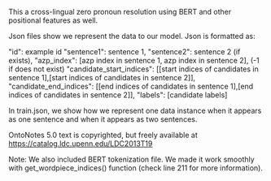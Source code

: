 This a cross-lingual zero pronoun resolution using BERT and other positional features as well. 

Json files show we represent the data to our model. Json is formatted as:

"id": example id 
"sentence1": sentence 1, 
"sentence2": sentence 2 (if exists),
"azp_index": [azp index in sentence 1, azp index in sentence 2], (-1 if does not exist)
"candidate_start_indices": [[start indices of candidates in sentence 1],[start indices of candidates in sentence 2]],
"candidate_end_indices": [[end indices of candidates in sentence 1],[end indices of candidates in sentence 2]],
"labels": [candidate labels]

In train.json, we show how we represent one data instance when it appears as one sentence and when it appears as two sentences. 

OntoNotes 5.0 text is copyrighted, but freely available at https://catalog.ldc.upenn.edu/LDC2013T19


Note: We also included BERT tokenization file. We made it work smoothly with get_wordpiece_indices() function (check line 211 for more information).
